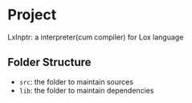 # Project
LxInptr: a interpreter(cum compiler) for Lox language

## Folder Structure
- `src`: the folder to maintain sources
- `lib`: the folder to maintain dependencies